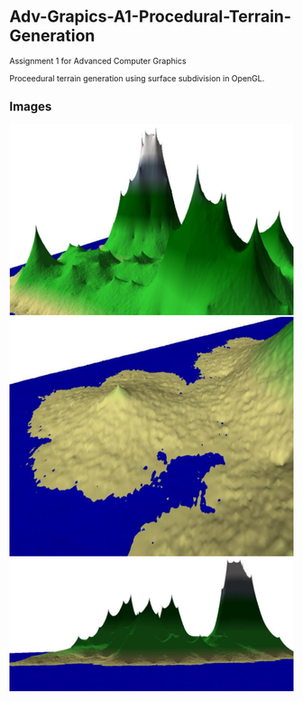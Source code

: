 # Adv-Grapics-A1-Procedural-Terrain-Generation
Assignment 1 for Advanced Computer Graphics

Proceedural terrain generation using surface subdivision in OpenGL.

## Images
![Image 1](1.PNG)
![Image 2](2.PNG)
![Image 3](3.PNG)
